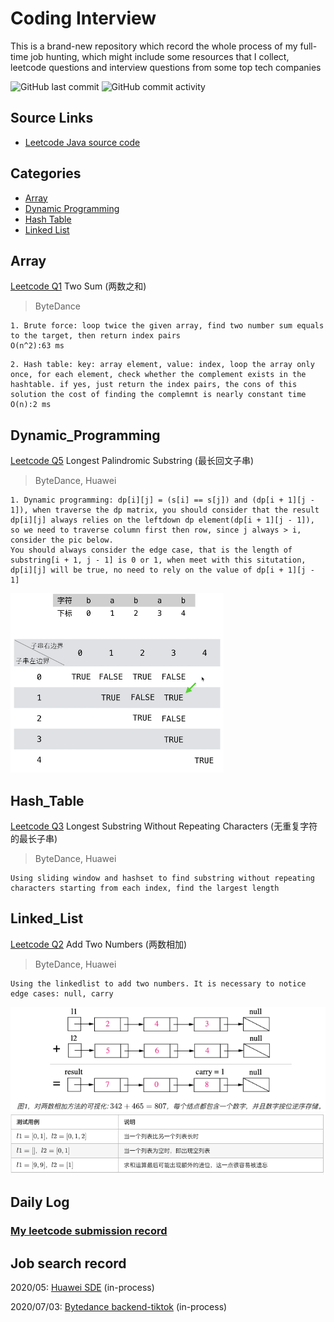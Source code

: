 # Coding Interview
This is a brand-new repository which record the whole process of my full-time job hunting, which might include some resources that I collect, leetcode questions and interview questions from some top tech companies

![GitHub last commit](https://img.shields.io/github/last-commit/weilingao/movie-website)
![GitHub commit activity](https://img.shields.io/github/commit-activity/w/weilingao/movie-website)

## Source Links
- [Leetcode Java source code](https://github.com/weilingao/coding_interview_ft/tree/master/Leetcode/java_src)
## Categories
- [Array](#Array)
- [Dynamic Programming](#Dynamic_Programming)
- [Hash Table](#Hash_Table)
- [Linked List](#Linked_List)
## Array
[Leetcode Q1](https://github.com/weilingao/coding_interview_ft/blob/master/Leetcode/java_src/1.%E4%B8%A4%E6%95%B0%E4%B9%8B%E5%92%8C.java) Two Sum (两数之和)
> ByteDance
```
1. Brute force: loop twice the given array, find two number sum equals to the target, then return index pairs 
O(n^2):63 ms
```
```
2. Hash table: key: array element, value: index, loop the array only once, for each element, check whether the complement exists in the hashtable. if yes, just return the index pairs, the cons of this solution the cost of finding the complemnt is nearly constant time
O(n):2 ms
```

## Dynamic_Programming
[Leetcode Q5](https://github.com/weilingao/coding_interview_ft/blob/master/Leetcode/java_src/5.%E6%9C%80%E9%95%BF%E5%9B%9E%E6%96%87%E5%AD%90%E4%B8%B2.java) Longest Palindromic Substring (最长回文子串) 
> ByteDance, Huawei
```
1. Dynamic programming: dp[i][j] = (s[i] == s[j]) and (dp[i + 1][j - 1]), when traverse the dp matrix, you should consider that the result dp[i][j] always relies on the leftdown dp element(dp[i + 1][j - 1]), so we need to traverse column first then row, since j always > i, consider the pic below.
You should always consider the edge case, that is the length of substring[i + 1, j - 1] is 0 or 1, when meet with this situtation, dp[i][j] will be true, no need to rely on the value of dp[i + 1][j - 1]

```
![Alt text](pic/q5.png)

## Hash_Table
[Leetcode Q3]() Longest Substring Without Repeating Characters (无重复字符的最长子串)
> ByteDance, Huawei
```
Using sliding window and hashset to find substring without repeating characters starting from each index, find the largest length
```
## Linked_List
[Leetcode Q2]() Add Two Numbers (两数相加)
> ByteDance, Huawei
```
Using the linkedlist to add two numbers. It is necessary to notice edge cases: null, carry
```
![Alt text](pic/q2_1.png)
![Alt text](pic/q2_2.png)

## Daily Log
### [My leetcode submission record](https://leetcode-cn.com/u/weilin_g/)

## Job search record
2020/05: [Huawei SDE](http://career.huawei.com/reccampportal/portal5/campus-recruitment-detail.html?jobId=96297) (in-process)

2020/07/03: [Bytedance backend-tiktok](https://job.bytedance.com/campus/position/detail/6835619069605972237) (in-process)